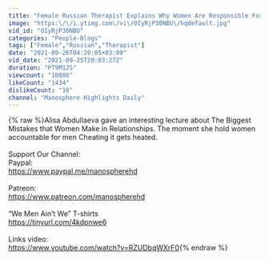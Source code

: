 ```yaml
---
title: "Female Russian Therapist Explains Why Women Are Responsible For Men Cheating and Look What Happens"
image: "https:\/\/i.ytimg.com\/vi\/OIyRjP30NBU\/hqdefault.jpg"
vid_id: "OIyRjP30NBU"
categories: "People-Blogs"
tags: ["Female","Russian","Therapist"]
date: "2021-09-26T04:20:05+03:00"
vid_date: "2021-09-25T20:03:27Z"
duration: "PT9M12S"
viewcount: "10086"
likeCount: "1434"
dislikeCount: "10"
channel: "Manosphere Highlights Daily"
---
```

{% raw %}Alisa Abdullaeva gave an interesting lecture about The Biggest Mistakes that Women Make in Relationships. The moment she hold women accountable for men Cheating it gets heated. <br /><br />Support Our Channel:<br />Paypal:<br /><a rel="nofollow" target="blank" href="https://www.paypal.me/manospherehd​">https://www.paypal.me/manospherehd​</a><br />​<br />Patreon:<br /><a rel="nofollow" target="blank" href="https://www.patreon.com/manospherehd">https://www.patreon.com/manospherehd</a><br /><br />“We Men Ain’t We” T-shirts<br /><a rel="nofollow" target="blank" href="https://tinyurl.com/4kdpnwe6">https://tinyurl.com/4kdpnwe6</a><br /><br />Links video:<br /><a rel="nofollow" target="blank" href="https://www.youtube.com/watch?v=RZUDbqWXrF0">https://www.youtube.com/watch?v=RZUDbqWXrF0</a>{% endraw %}
